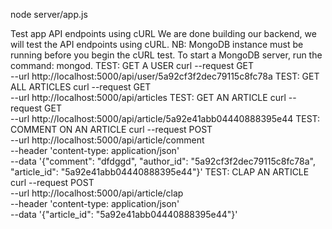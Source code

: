 node server/app.js


Test app API endpoints using cURL
We are done building our backend, we will test the API endpoints using cURL.
NB: MongoDB instance must be running before you begin the cURL test. To start a MongoDB server, run the command: mongod.
TEST: GET A USER
curl --request GET \
  --url http://localhost:5000/api/user/5a92cf3f2dec79115c8fc78a
TEST: GET ALL ARTICLES
curl --request GET \
  --url http://localhost:5000/api/articles
TEST: GET AN ARTICLE
curl --request GET \
  --url http://localhost:5000/api/article/5a92e41abb04440888395e44
TEST: COMMENT ON AN ARTICLE
curl --request POST \
  --url http://localhost:5000/api/article/comment \
  --header 'content-type: application/json' \
  --data '{"comment": "dfdggd", "author_id": "5a92cf3f2dec79115c8fc78a", "article_id": "5a92e41abb04440888395e44"}'
TEST: CLAP AN ARTICLE
curl --request POST \
  --url http://localhost:5000/api/article/clap \
  --header 'content-type: application/json' \
  --data '{"article_id": "5a92e41abb04440888395e44"}'
